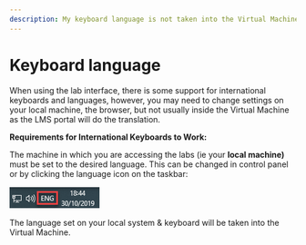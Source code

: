 ```yaml
---
description: My keyboard language is not taken into the Virtual Machine
---
```


# Keyboard language

When using the lab interface, there is some support for international keyboards and languages, however, you may need to change settings on your local machine, the browser, but not usually inside the Virtual Machine as the LMS portal will do the translation.

**Requirements for International Keyboards to Work:**

The machine in which you are accessing the labs \(ie your **local machine\)** must be set to the desired language.  This can be changed in control panel or by clicking the language icon on the taskbar:

![](../.gitbook/assets/keyboard.png)

The language set on your local system & keyboard will be taken into the Virtual Machine.



